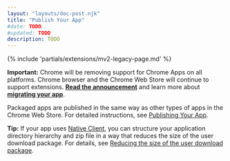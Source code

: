 ```yaml
---
layout: "layouts/doc-post.njk"
title: "Publish Your App"
#date: TODO
#updated: TODO
description: TODO
---
```


{% include 'partials/extensions/mv2-legacy-page.md' %}

<div class="aside aside--caution"><b>Important:</b> Chrome will be removing support for Chrome Apps on all platforms. Chrome browser and the Chrome Web Store will continue to support extensions. <a href="https://blog.chromium.org/2020/01/moving-forward-from-chrome-apps.html"><strong>Read the announcement</strong></a> and learn more about <a href="https://developer.chrome.com/apps/migration"><strong>migrating your app</strong></a>.</div>

Packaged apps are published in the same way as other types of apps in the Chrome Web Store. For
detailed instructions, see [Publishing Your App][3].

**Tip:** If your app uses [Native Client][4], you can structure your application directory hierarchy
and zip file in a way that reduces the size of the user download package. For details, see [Reducing
the size of the user download package][5].

[1]: https://blog.chromium.org/2020/01/moving-forward-from-chrome-apps.html
[2]: https://developer.chrome.com/docs/apps/migration/
[3]: https://developer.chrome.com/docs/webstore/publish/
[4]: https://developer.chrome.com/docs/native-client/
[5]: https://developer.chrome.com/docs/native-client/devguide/distributing/#chrome-apps

